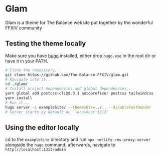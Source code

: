 # Glam

Glam is a theme for The Balance website put together by the wonderful FFXIV community

## Testing the theme locally

Make sure you have [hugo](https://gohugo.io/getting-started/installing/) installed, either drop `hugo.exe` in the root dir or have it in your PATH.

```sh
# Clone the repository...
git clone https://github.com/The-Balance-FFXIV/glam.git
# Navigate into it...
cd ./glam/
# Install project dependencies and global dependencies...
yarn global add postcss-cli@8.3.1 autoprefixer postcss tailwindcss
yarn install
# Run it...
hugo server -s exampleSite/ --themesDir=../.. --disableFastRender
# Server starts by default on `localhost:1313`
```


## Using the editor locally

cd to the `exampleSite` directory and run `npx netlify-cms-proxy-server` alongside the `hugo` command; afterwards, navigate to `http://localhost:1313/admin`
